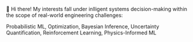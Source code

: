 👋 Hi there! My interests fall under inlligent systems decision-making within the scope of real-world engineering challenges:

Probabilistic ML, Optimization, Bayesian Inference, Uncertainty Quantification, Reinforcement Learning, Physics-Informed ML 


